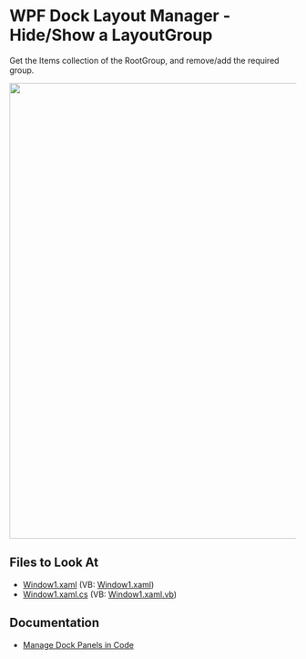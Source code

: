 
# WPF Dock Layout Manager - Hide/Show a LayoutGroup

Get the Items collection of the RootGroup, and remove/add the required group.

<img src="https://user-images.githubusercontent.com/12169834/175357136-7003ae26-fea9-4f35-83d9-26ce0973bb30.png" width=800px/>

<!-- default file list -->
## Files to Look At

* [Window1.xaml](./CS/CreateLayoutGroups/Window1.xaml) (VB: [Window1.xaml](./VB/CreateLayoutGroups/Window1.xaml))
* [Window1.xaml.cs](./CS/CreateLayoutGroups/Window1.xaml.cs) (VB: [Window1.xaml.vb](./VB/CreateLayoutGroups/Window1.xaml.vb))
<!-- default file list end -->

## Documentation

- [Manage Dock Panels in Code](https://docs.devexpress.com/WPF/15540/controls-and-libraries/layout-management/dock-windows/miscellaneous/managing-dock-panels-in-code)
